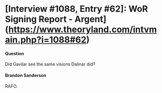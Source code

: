 # [Interview #1088, Entry #62]: WoR Signing Report - Argent](https://www.theoryland.com/intvmain.php?i=1088#62)

#### Question

Did Gavilar see the same visions Dalinar did?

#### Brandon Sanderson

RAFO.

